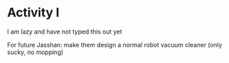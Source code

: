 # Activity I 
I am lazy and have not typed this out yet

For future Jasshan: make them design a normal robot vacuum cleaner (only sucky, no mopping)
